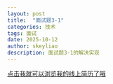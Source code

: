 ```yaml
---
layout: post
title:  "面试题3-1"
categories: 技术
tags: 面试
date: 2025-10-12
author: skeyliao
description: 面试题3-1的解决实现
---
```

<a href="http://www.500d.me/cvresume/7710027613/">点击我就可以浏览我的线上简历了哦</a>
